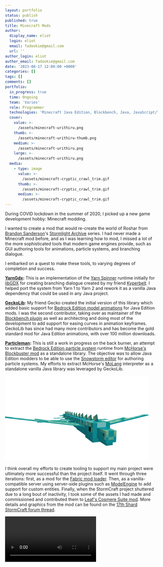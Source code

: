 ```yaml
---
layout: portfolio
status: publish
published: true
title: Minecraft Mods
author:
  display_name: eliot
  login: eliot
  email: fadookie@gmail.com
  url: ''
author_login: eliot
author_email: fadookie@gmail.com
date: '2023-08-17 12:00:00 +0000'
categories: []
tags: []
comments: []
portfolio:
  in_progress: true
  time: Ongoing
  team: 'Varies'
  role: Programmer
  technologies: 'Minecraft Java Edition, Blockbench, Java, JavaScript/TypeScript'
  cover:
    value: >-
      /assets/minecraft-urithiru.png
    thumb: >-
      /assets/minecraft-urithiru-thumb.png
    medium: >-
      /assets/minecraft-urithiru.png
    large: >-
      /assets/minecraft-urithiru.png
  media:
    - type: image
      value: >-
        /assets/minecraft-cryptic_crawl_trim.gif
      thumb: >-
        /assets/minecraft-cryptic_crawl_trim.gif
      medium: >-
        /assets/minecraft-cryptic_crawl_trim.gif
---
```


During COVID lockdown in the summer of 2020, I picked up a new game development hobby: Minecraft modding.

I wanted to create a mod that would re-create the world of Roshar from [Brandon Sanderson](https://www.brandonsanderson.com/)'s [Stormlight Archive](https://en.wikipedia.org/wiki/The_Stormlight_Archive) series. I had never made a Minecraft mod before, and as I was learning how to mod, I missed a lot of the more sophisticated tools that modern game engines provide, such as GUI authoring tools for animations, particle systems, and branching dialogue.

I embarked on a quest to make these tools, to varying degrees of completion and success.

**[YarnGdx](https://github.com/kyperbelt/YarnGdx):** This is an implementation of the [Yarn Spinner](https://www.yarnspinner.dev/) runtime initially for [libGDX](https://libgdx.com/) for creating branching dialogue created by my friend [Kyperbelt](https://kyperbelt.itch.io/). I helped port the system from Yarn 1 to Yarn 2 and rework it as a vanilla Java dependency that could be used in any Java project.

**[GeckoLib](https://github.com/bernie-g/geckolib):** My friend Gecko created the initial version of this library which added basic support for [Bedrock Edition model animations](https://bedrock.dev/docs/stable/Animations) for Java Edition mods. I was the second contributor, taking over as maintainer of the [Blockbench plugin](https://www.blockbench.net/) as well as architecting and doing most of the development to add support for easing curves in animation keyframes. GeckoLib has since had many more contributors and has become the gold standard mod for Java Edition animations, with over 100 million downloads.

**[Particleman](https://github.com/fadookie/particleman):** This is still a work in progress on the back burner, an attempt to extract the [Bedrock Edition particle system](https://bedrock.dev/docs/stable/Particles) runtime from [McHorse's Blockbuster mod](https://github.com/mchorse/blockbuster) as a standalone library. The objective was to allow Java Edition modders to be able to use the [Snowstorm editor](https://github.com/JannisX11/snowstorm) for authoring particle systems. My efforts to extract McHorse's [MoLang](https://bedrock.dev/docs/stable/Molang) interpreter as a standalone vanilla Java library was leveraged by GeckoLib.

<img src="/assets/minecraft-skyeel-fly-tex.gif" width="473" height="281" alt="Skyeel model by AlahrranHonor, animated by me"/>

I think overall my efforts to create tooling to support my main project were ultimately more successful than the project itself. It went through three iterations: first, as a mod for the [Fabric mod loader](https://fabricmc.net/). Then, as a vanilla-compatible server using server-side plugins such as [ModelEngine](https://mythiccraft.io/index.php?resources/model-engine%E2%80%94ultimate-entity-model-manager-1-19-4-1-20-4.1213) to add support for custom entities. Finally, when the StormCraft project shuttered due to a long bout of inactivity, I took some of the assets I had made and commissioned and contributed them to [Leaf's Cosmere Suite mod](https://github.com/leafreynolds/cosmere). More details and graphics from the mod can be found on the [17th Shard StormCraft forum thread](https://www.17thshard.com/forums/topic/96185-stormcraft-a-minecraft-modserver/).

<video class="responsive_video" controls>
  <!-- <source src="/assets/minecraft-rockbuds.mp4" type="video/mp4"> -->
  <source src="http://eliot.s3.amazonaws.com/eliotlash.com/minecraft-rockbuds.mp4" type="video/mp4">
  Your browser does not support the video tag.
</video>
